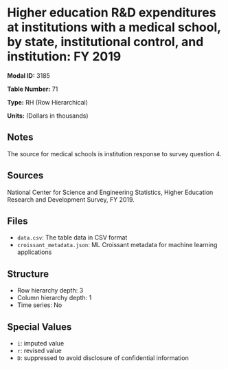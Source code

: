 # Higher education R&D expenditures at institutions with a medical school, by state, institutional control, and institution: FY 2019

**Modal ID:** 3185

**Table Number:** 71

**Type:** RH (Row Hierarchical)

**Units:** (Dollars in thousands)

## Notes

The source for medical schools is institution response to survey question 4.

## Sources

National Center for Science and Engineering Statistics, Higher Education Research and Development Survey, FY 2019.

## Files

- `data.csv`: The table data in CSV format
- `croissant_metadata.json`: ML Croissant metadata for machine learning applications

## Structure

- Row hierarchy depth: 3
- Column hierarchy depth: 1
- Time series: No

## Special Values

- `i`: imputed value
- `r`: revised value
- `D`: suppressed to avoid disclosure of confidential information
